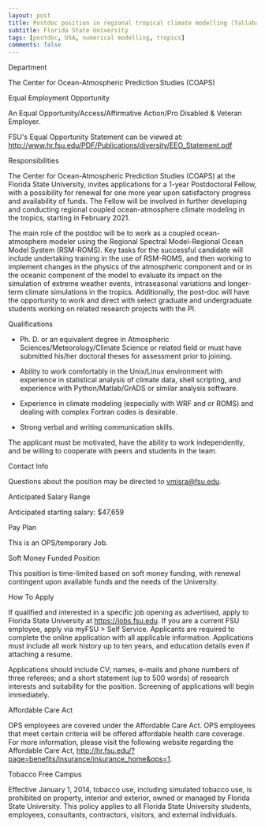```yaml
---
layout: post
title: Postdoc position in regional tropical climate modelling (Tallahassee, Florida)
subtitle: Florida State University
tags: [postdoc, USA, numerical modelling, tropics]
comments: false
---
```


Department

The Center for Ocean-Atmospheric Prediction Studies (COAPS)

Equal Employment Opportunity

An Equal Opportunity/Access/Affirmative Action/Pro Disabled & Veteran Employer.

FSU's Equal Opportunity Statement can be viewed at: http://www.hr.fsu.edu/PDF/Publications/diversity/EEO_Statement.pdf

Responsibilities

The Center for Ocean-Atmospheric Prediction Studies (COAPS) at the Florida State University, invites applications for a 1-year Postdoctoral Fellow, with a possibility for renewal for one more year upon satisfactory progress and availability of funds. The Fellow will be involved in further developing and conducting regional coupled ocean-atmosphere climate modeling in the tropics, starting in February 2021.

The main role of the postdoc will be to work as a coupled ocean-atmosphere modeler using the Regional Spectral Model-Regional Ocean Model System (RSM-ROMS). Key tasks for the successful candidate will include undertaking training in the use of RSM-ROMS, and then working to implement changes in the physics of the atmospheric component and or in the oceanic component of the model to evaluate its impact on the simulation of extreme weather events, intraseasonal variations and longer-term climate simulations in the tropics. Additionally, the post-doc will have the opportunity to work and direct with select graduate and undergraduate students working on related research projects with the PI.

Qualifications

- Ph. D. or an equivalent degree in Atmospheric Sciences/Meteorology/Climate Science or related field or must have submitted his/her doctoral theses for assessment prior to joining.

- Ability to work comfortably in the Unix/Linux environment with experience in statistical analysis of climate data, shell scripting, and experience with Python/Matlab/GrADS or similar analysis software.

- Experience in climate modeling (especially with WRF and or ROMS) and dealing with complex Fortran codes is desirable.

- Strong verbal and writing communication skills.

The applicant must be motivated, have the ability to work independently, and be willing to cooperate with peers and students in the team.

Contact Info

Questions about the position may be directed to vmisra@fsu.edu.

Anticipated Salary Range

Anticipated starting salary: $47,659

Pay Plan

This is an OPS/temporary Job.

Soft Money Funded Position

This position is time-limited based on soft money funding, with renewal contingent upon available funds and the needs of the University.

How To Apply

If qualified and interested in a specific job opening as advertised, apply to Florida State University at https://jobs.fsu.edu. If you are a current FSU employee, apply via myFSU > Self Service.
Applicants are required to complete the online application with all applicable information. Applications must include all work history up to ten years, and education details even if attaching a resume.

Applications should include CV; names, e-mails and phone numbers of three referees; and a short statement (up to 500 words) of research interests and suitability for the position. Screening of applications will begin immediately.

Affordable Care Act

OPS employees are covered under the Affordable Care Act. OPS employees that meet certain criteria will be offered affordable health care coverage. For more information, please visit the following website regarding the Affordable Care Act, http://hr.fsu.edu/?page=benefits/insurance/insurance_home&ops=1.

Tobacco Free Campus

Effective January 1, 2014, tobacco use, including simulated tobacco use, is prohibited on property, interior and exterior, owned or managed by Florida State University. This policy applies to all Florida State University students, employees, consultants, contractors, visitors, and external individuals. 
